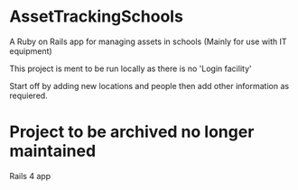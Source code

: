 # AssetTrackingSchools

A Ruby on Rails app for managing assets in schools (Mainly for use with IT equipment) 

This project is ment to be run locally as there is no 'Login facility' 

Start off by adding new locations and people then add other information as requiered. 

# Project to be archived no longer maintained 
  Rails 4 app 
